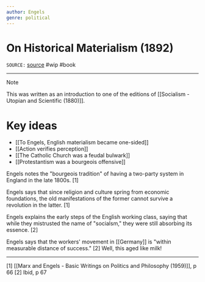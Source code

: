 ```yaml
---
author: Engels
genre: political
---
```

# On Historical Materialism (1892)
`SOURCE:` [source]()
#wip #book 

---
> [!note]
> This was written as an introduction to one of the editions of [[Socialism - Utopian and Scientific (1880)]]. 

# Key ideas
- [[To Engels, English materialism became one-sided]]
- [[Action verifies perception]]
- [[The Catholic Church was a feudal bulwark]]
- [[Protestantism was a bourgeois offensive]]

Engels notes the "bourgeois tradition" of having a two-party system in England in the late 1800s. [1]

Engels says that since religion and culture spring from economic foundations, the old manifestations of the former cannot survive a revolution in the latter. [1]

Engels explains the early steps of the English working class, saying that while they mistrusted the name of "socialsm," they were still absorbing its essence. [2]

Engels says that the workers' movement in [[Germany]] is "within measurable distance of success." [2] Well, this aged like milk! 

---
[1]  [[Marx and Engels - Basic Writings on Politics and Philosophy (1959)]], p 66
[2]  Ibid, p 67